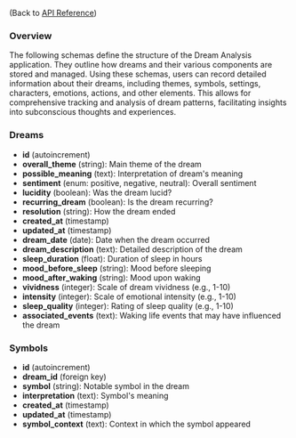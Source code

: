 (Back to [API Reference](../README.md))

### Overview
The following schemas define the structure of the Dream Analysis application. They outline how dreams and their various components are stored and managed. Using these schemas, users can record detailed information about their dreams, including themes, symbols, settings, characters, emotions, actions, and other elements. This allows for comprehensive tracking and analysis of dream patterns, facilitating insights into subconscious thoughts and experiences.

### Dreams
- **id** (autoincrement)
- **overall_theme** (string): Main theme of the dream
- **possible_meaning** (text): Interpretation of dream's meaning
- **sentiment** (enum: positive, negative, neutral): Overall sentiment
- **lucidity** (boolean): Was the dream lucid?
- **recurring_dream** (boolean): Is the dream recurring?
- **resolution** (string): How the dream ended
- **created_at** (timestamp)
- **updated_at** (timestamp)
- **dream_date** (date): Date when the dream occurred
- **dream_description** (text): Detailed description of the dream
- **sleep_duration** (float): Duration of sleep in hours
- **mood_before_sleep** (string): Mood before sleeping
- **mood_after_waking** (string): Mood upon waking
- **vividness** (integer): Scale of dream vividness (e.g., 1-10)
- **intensity** (integer): Scale of emotional intensity (e.g., 1-10)
- **sleep_quality** (integer): Rating of sleep quality (e.g., 1-10)
- **associated_events** (text): Waking life events that may have influenced the dream

### Symbols
- **id** (autoincrement)
- **dream_id** (foreign key)
- **symbol** (string): Notable symbol in the dream
- **interpretation** (text): Symbol's meaning
- **created_at** (timestamp)
- **updated_at** (timestamp)
- **symbol_context** (text): Context in which the symbol appeared

